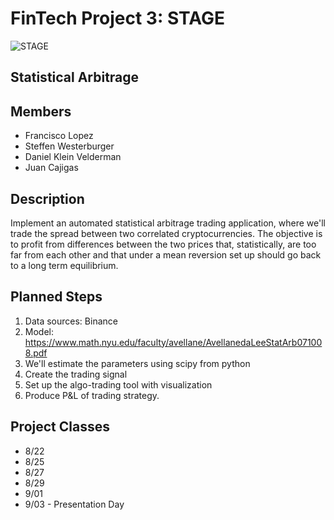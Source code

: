 # FinTech Project 3: STAGE

![STAGE](./STAGE-med.gif)

## Statistical Arbitrage 

## Members
- Francisco Lopez
- Steffen Westerburger
- Daniel Klein Velderman
- Juan Cajigas

## Description
Implement an automated statistical arbitrage trading application, where we'll trade the spread between two correlated cryptocurrencies. The objective is to profit from differences between the two prices that, statistically, are too far from each other and that under a mean reversion set up should go back to a long term equilibrium. 

## Planned Steps
1. Data sources: Binance
2. Model: https://www.math.nyu.edu/faculty/avellane/AvellanedaLeeStatArb071008.pdf
3. We'll estimate the parameters using scipy from python
4. Create the trading signal
5. Set up the algo-trading tool with visualization
6. Produce P&L of trading strategy.  

## Project Classes 
- 8/22
- 8/25
- 8/27
- 8/29
- 9/01
- 9/03 - Presentation Day




